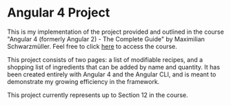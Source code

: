 # Angular 4 Project

This is my implementation of the project provided and outlined in the course "Angular 4 (formerly Angular 2) - The Complete Guide" by Maximilian Schwarzmüller. Feel free to click [here](https://www.udemy.com/the-complete-guide-to-angular-2/learn/v4/overview) to access the course.

This project consists of two pages: a list of modifiable recipes, and a shopping list of ingredients that can be added by name and quantity. It has been created entirely with Angular 4 and the Angular CLI, and is meant to demonstrate my growing efficiency in the framework.

This project currently represents up to Section 12 in the course.
